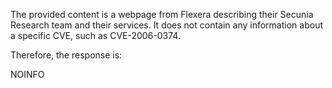 The provided content is a webpage from Flexera describing their Secunia Research team and their services. It does not contain any information about a specific CVE, such as CVE-2006-0374.

Therefore, the response is:

NOINFO